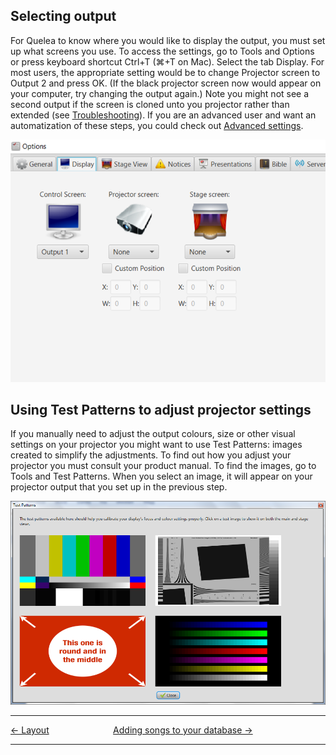 ## Selecting output

For Quelea to know where you would like to display the output, you must
set up what screens you use. To access the settings, go to Tools and
Options or press keyboard shortcut Ctrl+T (⌘+T on Mac). Select the tab
Display. For most users, the appropriate setting would be to change
Projector screen to Output 2 and press OK. (If the black projector
screen now would appear on your computer, try changing the output
again.) Note you might not see a second output if the screen is cloned
unto you projector rather than extended (see
[Troubleshooting](Troubleshooting.md "Troubleshooting")). If you are an advanced
user and want an automatization of these steps, you could check out
[Advanced settings](Advanced_settings.md "Advanced settings").

![<File:Quelea> manual-e-007.png](Quelea_manual-e-007.png
"File:Quelea manual-e-007.png")

## Using Test Patterns to adjust projector settings

If you manually need to adjust the output colours, size or other visual
settings on your projector you might want to use Test Patterns: images
created to simplify the adjustments. To find out how you adjust your
projector you must consult your product manual. To find the images, go
to Tools and Test Patterns. When you select an image, it will appear on
your projector output that you set up in the previous step.

![Quelea_manual-e-008.png](Quelea_manual-e-008.png
"Quelea_manual-e-008.png")

-----



[← Layout](Layout.md "Layout") &nbsp;&nbsp;&nbsp;&nbsp;&nbsp;&nbsp;&nbsp;&nbsp;&nbsp;&nbsp;&nbsp;&nbsp;&nbsp;&nbsp;&nbsp;&nbsp;&nbsp;&nbsp;&nbsp;&nbsp;&nbsp;&nbsp;&nbsp;&nbsp; [Adding songs
to your database →](Adding_songs_to_your_database.md "Adding songs to your database")

---

